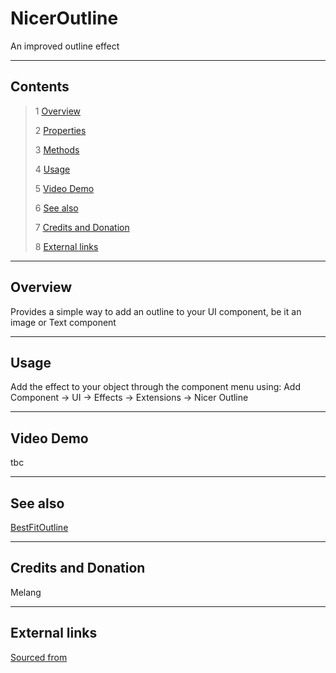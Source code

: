 # NicerOutline

An improved outline effect

<!--![](Images/ Game Image.jpg)-->

---------

## Contents

> 1 [Overview](#overview)
>
> 2 [Properties](#properties)
>
> 3 [Methods](#methods)
>
> 4 [Usage](#usage)
>
> 5 [Video Demo](#video-demo)
>
> 6 [See also](#see-also)
>
> 7 [Credits and Donation](#credits-and-donation)
>
> 8 [External links](#external-links)

---------

## Overview

Provides a simple way to add an outline to your UI component, be it an image or Text component

---------

## Usage

Add the effect to your object through the component menu using:
Add Component -> UI -> Effects -> Extensions -> Nicer Outline

---------

## Video Demo

tbc

---------

## See also

[BestFitOutline](/Controls.md/BestFitOutline)

---------

## Credits and Donation

Melang

---------

## External links

[Sourced from](http://forum.unity3d.com/members/melang.593409/)
